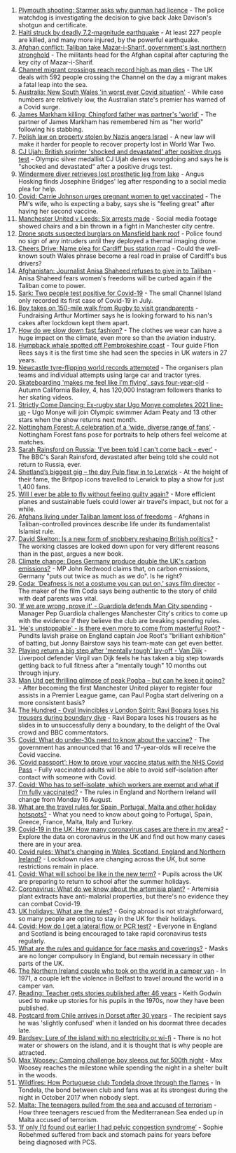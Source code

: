 1. [Plymouth shooting: Starmer asks why gunman had licence](https://www.bbc.co.uk/news/uk-england-devon-58209726) - The police watchdog is investigating the decision to give back Jake Davison's shotgun and certificate.
2. [Haiti struck by deadly 7.2-magnitude earthquake](https://www.bbc.co.uk/news/world-latin-america-58215631) - At least 227 people are killed, and many more injured, by the powerful earthquake.
3. [Afghan conflict: Taliban take Mazar-i-Sharif, government's last northern stronghold](https://www.bbc.co.uk/news/world-asia-58213848) - The militants head for the Afghan capital after capturing the key city of Mazar-i-Sharif.
4. [Channel migrant crossings reach record high as man dies](https://www.bbc.co.uk/news/uk-england-kent-58213583) - The UK deals with 592 people crossing the Channel on the day a migrant makes a fatal leap into the sea.
5. [Australia: New South Wales 'in worst ever Covid situation'](https://www.bbc.co.uk/news/world-australia-58170440) - While case numbers are relatively low, the Australian state's premier has warned of a Covid surge.
6. [James Markham killing: Chingford father was partner's 'world'](https://www.bbc.co.uk/news/uk-england-london-58215540) - The partner of James Markham has remembered him as "her world" following his stabbing.
7. [Polish law on property stolen by Nazis angers Israel](https://www.bbc.co.uk/news/world-europe-58218750) - A new law will make it harder for people to recover property lost in World War Two.
8. [CJ Ujah: British sprinter 'shocked and devastated' after positive drugs test](https://www.bbc.co.uk/sport/athletics/58216873) - Olympic silver medallist CJ Ujah denies wrongdoing and says he is "shocked and devastated" after a positive drugs test.
9. [Windermere diver retrieves lost prosthetic leg from lake](https://www.bbc.co.uk/news/uk-england-cumbria-58213985) - Angus Hosking finds Josephine Bridges' leg after responding to a social media plea for help.
10. [Covid: Carrie Johnson urges pregnant women to get vaccinated](https://www.bbc.co.uk/news/uk-58215440) - The PM's wife, who is expecting a baby, says she is "feeling great" after having her second vaccine.
11. [Manchester United v Leeds: Six arrests made](https://www.bbc.co.uk/news/uk-england-manchester-58213906) - Social media footage showed chairs and a bin thrown in a fight in Manchester city centre.
12. [Drone spots suspected burglars on Mansfield bank roof](https://www.bbc.co.uk/news/uk-england-nottinghamshire-58213759) - Police found no sign of any intruders until they deployed a thermal imaging drone.
13. [Cheers Drive: Name plea for Cardiff bus station road](https://www.bbc.co.uk/news/uk-wales-58216521) - Could the well-known south Wales phrase become a real road in praise of Cardiff's bus drivers?
14. [Afghanistan: Journalist Anisa Shaheed refuses to give in to Taliban](https://www.bbc.co.uk/news/world-asia-58175088) - Anisa Shaheed fears women's freedoms will be curbed again if the Taliban come to power.
15. [Sark: Two people test positive for Covid-19](https://www.bbc.co.uk/news/world-europe-guernsey-58212983) - The small Channel Island only recorded its first case of Covid-19 in July.
16. [Boy takes on 150-mile walk from Rugby to visit grandparents](https://www.bbc.co.uk/news/uk-england-coventry-warwickshire-58200813) - Fundraising Arthur Mortimer says he is looking forward to his nan's cakes after lockdown kept them apart.
17. [How do we slow down fast fashion?](https://www.bbc.co.uk/news/uk-scotland-58216479) - The clothes we wear can have a huge impact on the climate, even more so than the aviation industry.
18. [Humpback whale spotted off Pembrokeshire coast](https://www.bbc.co.uk/news/uk-wales-58214562) - Tour guide Ffion Rees says it is the first time she had seen the species in UK waters in 27 years.
19. [Newcastle tyre-flipping world records attempted](https://www.bbc.co.uk/news/uk-england-tyne-58207214) - The organisers plan teams and individual attempts using large car and tractor tyres.
20. [Skateboarding 'makes me feel like I'm flying', says four-year-old](https://www.bbc.co.uk/news/uk-england-sussex-58159663) - Autumn California Bailey, 4, has 120,000 Instagram followers thanks to her skating videos.
21. [Strictly Come Dancing: Ex-rugby star Ugo Monye completes 2021 line-up](https://www.bbc.co.uk/news/entertainment-arts-58089932) - Ugo Monye will join Olympic swimmer Adam Peaty and 13 other stars when the show returns next month.
22. [Nottingham Forest: A celebration of a 'wide, diverse range of fans'](https://www.bbc.co.uk/news/uk-england-nottinghamshire-58201036) - Nottingham Forest fans pose for portraits to help others feel welcome at matches.
23. [Sarah Rainsford on Russia: 'I've been told I can't come back - ever'](https://www.bbc.co.uk/news/world-europe-58213845) - The BBC's Sarah Rainsford, devastated after being told she could not return to Russia, ever.
24. [Shetland’s biggest gig – the day Pulp flew in to Lerwick](https://www.bbc.co.uk/news/uk-scotland-north-east-orkney-shetland-57599869) - At the height of their fame, the Britpop icons travelled to Lerwick to play a show for just 1,400 fans.
25. [Will I ever be able to fly without feeling guilty again?](https://www.bbc.co.uk/news/business-57917193) - More efficient planes and sustainable fuels could lower air travel's impact, but not for a while.
26. [Afghans living under Taliban lament loss of freedoms](https://www.bbc.co.uk/news/world-asia-58191440) - Afghans in Taliban-controlled provinces describe life under its fundamentalist Islamist rule.
27. [David Skelton: Is a new form of snobbery reshaping British politics?](https://www.bbc.co.uk/news/uk-politics-58186519) - The working classes are looked down upon for very different reasons than in the past, argues a new book.
28. [Climate change: Does Germany produce double the UK's carbon emissions?](https://www.bbc.co.uk/news/58148881) - MP John Redwood claims that, on carbon emissions, Germany "puts out twice as much as we do". Is he right?
29. [Coda: 'Deafness is not a costume you can put on,' says film director](https://www.bbc.co.uk/news/entertainment-arts-58058653) - The maker of the film Coda says being authentic to the story of child with deaf parents was vital.
30. ['If we are wrong, prove it' - Guardiola defends Man City spending](https://www.bbc.co.uk/sport/football/58216727) - Manager Pep Guardiola challenges Manchester City's critics to come up with the evidence if they believe the club are breaking spending rules.
31. ['He's unstoppable' - is there even more to come from masterful Root?](https://www.bbc.co.uk/sport/cricket/58207134) - Pundits lavish praise on England captain Joe Root's "brilliant exhibition" of batting, but Jonny Bairstow says his team-mate can get even better.
32. [Playing return a big step after 'mentally tough' lay-off - Van Dijk](https://www.bbc.co.uk/sport/football/58218347) - Liverpool defender Virgil van Dijk feels he has taken a big step towards getting back to full fitness after a "mentally tough" 10 months out through injury.
33. [Man Utd get thrilling glimpse of peak Pogba – but can he keep it going?](https://www.bbc.co.uk/sport/football/58216648) - After becoming the first Manchester United player to register four assists in a Premier League game, can Paul Pogba start delivering on a more consistent basis?
34. [The Hundred - Oval Invincibles v London Spirit: Ravi Bopara loses his trousers during boundary dive](https://www.bbc.co.uk/sport/av/cricket/58218441) - Ravi Bopara loses his trousers as he slides in to unsuccessfully deny a boundary, to the delight of the Oval crowd and BBC commentators.
35. [Covid: What do under-30s need to know about the vaccine?](https://www.bbc.co.uk/news/health-57273875) - The government has announced that 16 and 17-year-olds will receive the Covid vaccine.
36. [‘Covid passport’: How to prove your vaccine status with the NHS Covid Pass](https://www.bbc.co.uk/news/explainers-55718553) - Fully vaccinated adults will be able to avoid self-isolation after contact with someone with Covid.
37. [Covid: Who has to self-isolate, which workers are exempt and what if I'm fully vaccinated?](https://www.bbc.co.uk/news/explainers-54239922) - The rules in England and Northern Ireland will change from Monday 16 August.
38. [What are the travel rules for Spain, Portugal, Malta and other holiday hotspots?](https://www.bbc.co.uk/news/explainers-56997931) - What you need to know about going to Portugal, Spain, Greece, France, Malta, Italy and Turkey.
39. [Covid-19 in the UK: How many coronavirus cases are there in my area?](https://www.bbc.co.uk/news/uk-51768274) - Explore the data on coronavirus in the UK and find out how many cases there are in your area.
40. [Covid rules: What's changing in Wales, Scotland, England and Northern Ireland?](https://www.bbc.co.uk/news/explainers-52530518) - Lockdown rules are changing across the UK, but some restrictions remain in place.
41. [Covid: What will school be like in the new term?](https://www.bbc.co.uk/news/education-51643556) - Pupils across the UK are preparing to return to school after the summer holidays.
42. [Coronavirus: What do we know about the artemisia plant?](https://www.bbc.co.uk/news/world-africa-53484298) - Artemisia plant extracts have anti-malarial properties, but there's no evidence they can combat Covid-19.
43. [UK holidays: What are the rules?](https://www.bbc.co.uk/news/explainers-52646738) - Going abroad is not straightforward, so many people are opting to stay in the UK for their holidays.
44. [Covid: How do I get a lateral flow or PCR test?](https://www.bbc.co.uk/news/health-51943612) - Everyone in England and Scotland is being encouraged to take rapid coronavirus tests regularly.
45. [What are the rules and guidance for face masks and coverings?](https://www.bbc.co.uk/news/health-51205344) - Masks are no longer compulsory in England, but remain necessary in other parts of the UK.
46. [The Northern Ireland couple who took on the world in a camper van](https://www.bbc.co.uk/news/uk-northern-ireland-58180218) - In 1971, a couple left the violence in Belfast to travel around the world in a camper van.
47. [Reading: Teacher gets stories published after 46 years](https://www.bbc.co.uk/news/uk-wales-58189969) - Keith Godwin used to make up stories for his pupils in the 1970s, now they have been published.
48. [Postcard from Chile arrives in Dorset after 30 years](https://www.bbc.co.uk/news/uk-england-hampshire-58179661) - The recipient says he was 'slightly confused' when it landed on his doormat three decades late.
49. [Bardsey: Lure of the island with no electricity or wi-fi](https://www.bbc.co.uk/news/uk-wales-58180169) - There is no hot water or showers on the island, and it is thought that is why people are attracted.
50. [Max Woosey: Camping challenge boy sleeps out for 500th night](https://www.bbc.co.uk/news/uk-england-devon-58169400) - Max Woosey reaches the milestone while spending the night in a shelter built in the woods.
51. [Wildfires: How Portuguese club Tondela drove through the flames](https://www.bbc.co.uk/sport/football/58101546) - In Tondela, the bond between club and fans was at its strongest during the night in October 2017 when nobody slept.
52. [Malta: The teenagers pulled from the sea and accused of terrorism](https://www.bbc.co.uk/news/world-57988934) - How three teenagers rescued from the Mediterranean Sea ended up in Malta accused of terrorism.
53. [‘If only I’d found out earlier I had pelvic congestion syndrome’](https://www.bbc.co.uk/news/stories-58030699) - Sophie Robehmed suffered from back and stomach pains for years before being diagnosed with PCS.
